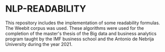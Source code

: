 # NLP-READABILITY
This repository includes the implementation of some readability formulas. The Weebit corpus was used. These algorithms were used for the completion of the master's thesis of the Big data and business analytics program taught by the IMF business school and the Antonio de Nebrija University during the year 2021.
